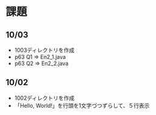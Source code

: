 # 課題

## 10/03
- 1003ディレクトリを作成
- p63 Q1 => En2_1.java
- p63 Q2 => En2_2.java

## 10/02
- 1002ディレクトリを作成
- 「Hello, World!」を行頭を1文字づつずらして、５行表示